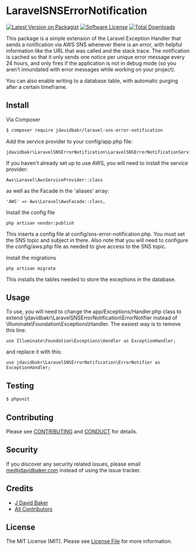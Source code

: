 # LaravelSNSErrorNotification

[![Latest Version on Packagist][ico-version]][link-packagist]
[![Software License][ico-license]](LICENSE.md)
[![Total Downloads][ico-downloads]][link-downloads]

This package is a simple extension of the Laravel Exception Handler that sends a notification via AWS SNS whenever there is an error, with helpful information like the URL that was called and the stack trace.  The notification is cached so that it only sends one notice per unique error message every 24 hours, and only fires if the application is not in debug mode (so you aren't innundated with error messages while working on your project).

You can also enable writing to a database table, with automatic purging after a certain timeframe.

## Install

Via Composer

``` bash
$ composer require jdavidbakr/laravel-sns-error-notification
```

Add the service provider to your config/app.php file:

```
jdavidbakr\LaravelSNSErrorNotification\LaravelSNSErrorNotificationServiceProvider::class,
```

If you haven't already set up to use AWS, you will need to install the service provider:

```
Aws\Laravel\AwsServiceProvider::class
```

as well as the Facade in the 'aliases' array:

```
'AWS' => Aws\Laravel\AwsFacade::class,
```

Install the config file

```
php artisan vendor:publish 
```

This inserts a config file at config/sns-error-notification.php.  You must set the SNS topic and subject in there.  Also note that you will need to configure the config/aws.php file as needed to give access to the SNS topic.

Install the migrations

```
php artisan migrate
```

This installs the tables needed to store the exceptions in the database.

## Usage

To use, you will need to change the app/Exceptions/Handler.php class to extend \jdavidbakr\LaravelSNSErrorNotification\ErrorNotifier instead of \Illuminate\Foundation\Exceptions\Handler.  The easiest way is to remove this line:

```
use Illuminate\Foundation\Exceptions\Handler as ExceptionHandler;
```

and replace it with this:

```
use jdavidbakr\LaravelSNSErrorNotification\ErrorNotifier as ExceptionHandler;
```

## Testing

``` bash
$ phpunit
```

## Contributing

Please see [CONTRIBUTING](CONTRIBUTING.md) and [CONDUCT](CONDUCT.md) for details.

## Security

If you discover any security related issues, please email me@jdavidbaker.com instead of using the issue tracker.

## Credits

- [J David Baker][link-author]
- [All Contributors][link-contributors]

## License

The MIT License (MIT). Please see [License File](LICENSE.md) for more information.

[ico-version]: https://img.shields.io/packagist/v/jdavidbakr/laravel-sns-error-notification.svg?style=flat-square
[ico-license]: https://img.shields.io/badge/license-MIT-brightgreen.svg?style=flat-square
[ico-travis]: https://img.shields.io/travis/jdavidbakr/laravel-sns-error-notification/master.svg?style=flat-square
[ico-scrutinizer]: https://img.shields.io/scrutinizer/coverage/g/jdavidbakr/laravel-sns-error-notification.svg?style=flat-square
[ico-code-quality]: https://img.shields.io/scrutinizer/g/jdavidbakr/laravel-sns-error-notification.svg?style=flat-square
[ico-downloads]: https://img.shields.io/packagist/dt/jdavidbakr/laravel-sns-error-notification.svg?style=flat-square

[link-packagist]: https://packagist.org/packages/jdavidbakr/laravel-sns-error-notification
[link-travis]: https://travis-ci.org/jdavidbakr/laravel-sns-error-notification
[link-scrutinizer]: https://scrutinizer-ci.com/g/jdavidbakr/laravel-sns-error-notification/code-structure
[link-code-quality]: https://scrutinizer-ci.com/g/jdavidbakr/laravel-sns-error-notification
[link-downloads]: https://packagist.org/packages/jdavidbakr/laravel-sns-error-notification
[link-author]: https://github.com/jdavidbakr
[link-contributors]: ../../contributors
